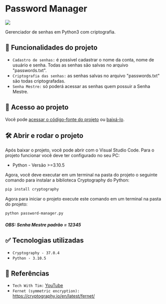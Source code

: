 # Password Manager

<p align="left">
    <img src="https://img.shields.io/badge/Status-Conclu%C3%ADdo-brightgreen?style=for-the-badge"/>
    <!-- <img src="https://img.shields.io/github/license/GabrielSchiavo/password-manager?color=blue&style=for-the-badge"/> -->
</p>

Gerenciador de senhas em Python3 com criptografia.

## :hammer: Funcionalidades do projeto
- `Cadastro de senhas:` é possível cadastrar o nome da conta, nome de usuário e senha. Todas as senhas são salvas no arquivo "passwords.txt".
- `Criptografia das senhas:` as senhas salvas no arquivo "passwords.txt" são todas criptografadas.
- `Senha Mestre:` só poderá acessar as senhas quem possuir a Senha Mestre.

## :file_folder: Acesso ao projeto
Você pode [acessar o código-fonte do projeto](https://github.com/GabrielSchiavo/password-manager) ou [baixá-lo](https://github.com/GabrielSchiavo/password-manager/archive/refs/heads/main.zip).

## 	:hammer_and_wrench: Abrir e rodar o projeto
Após baixar o projeto, você pode abrir com o Visual Studio Code. Para o projeto funcionar você deve ter configurado no seu PC:

* Python - Versão >=3.10.5

Agora, você deve executar em um terminal na pasta do projeto o seguinte comando para instalar a biblioteca Cryptography do Python:
```bash
pip install cryptography
```

Agora para iniciar o projeto execute este comando em um terminal na pasta do projeto:
```bash
python password-manager.py
```

##### OBS: Senha Mestre padrão = 12345

## :white_check_mark: Tecnologias utilizadas
* `Cryptography - 37.0.4`
* `Python - 3.10.5`

## :page_facing_up: Referências
* `Tech With Tim:` [YouTube](https://www.youtube.com/watch?v=DLn3jOsNRVE&list=WL&index=3&t=4667s)
* `Fernet (symmetric encryption):` https://cryptography.io/en/latest/fernet/
